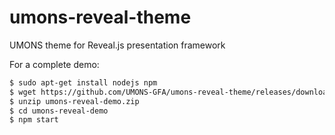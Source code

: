 # umons-reveal-theme
UMONS theme for Reveal.js presentation framework

For a complete demo:

```bash
$ sudo apt-get install nodejs npm
$ wget https://github.com/UMONS-GFA/umons-reveal-theme/releases/download/v1.0/umons-reveal-demo.zip
$ unzip umons-reveal-demo.zip
$ cd umons-reveal-demo
$ npm start

```

